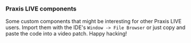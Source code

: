 ### Praxis LIVE components ###
Some custom components that might be interesting for other Praxis LIVE users.
Import them with the IDE's `Window -> File Browser` or just copy and paste the code into a video patch.
Happy hacking!

